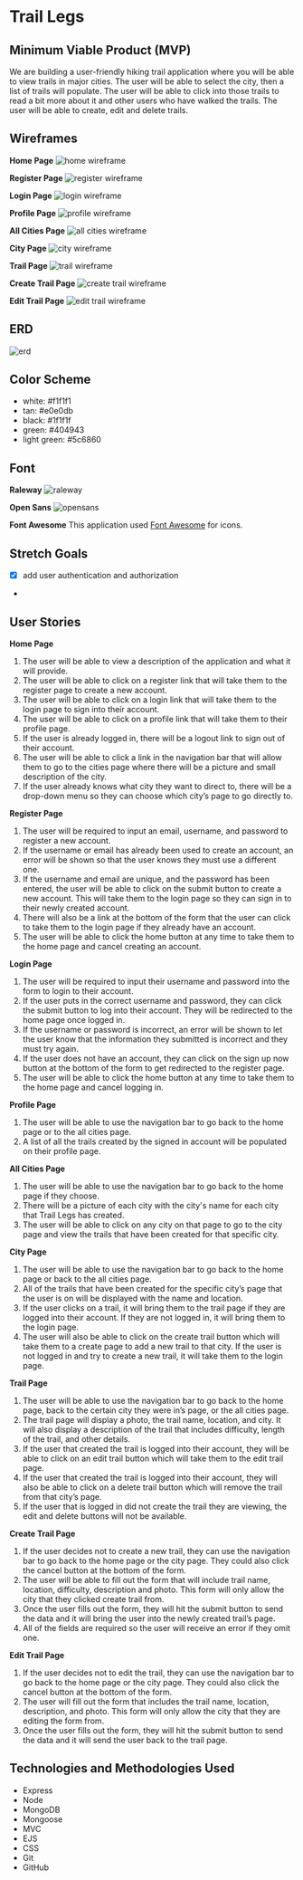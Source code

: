 # Trail Legs

## Minimum Viable Product (MVP)
We are building a user-friendly hiking trail application where you will be able to view trails in major cities. The user will be able to select the city, then a list of trails will populate. The user will be able to click into those trails to read a bit more about it and other users who have walked the trails. The user will be able to create, edit and delete trails.

## Wireframes
**Home Page**
![home wireframe](./planning/wireframes/home.png)

**Register Page**
![register wireframe](./planning/wireframes/register.png)

**Login Page**
![login wireframe](./planning/wireframes/login.png)

**Profile Page**
![profile wireframe](./planning/wireframes/profile.png)

**All Cities Page**
![all cities wireframe](./planning/wireframes/cities-index.png)

**City Page**
![city wireframe](./planning/wireframes/cities-show.png)

**Trail Page**
![trail wireframe](./planning/wireframes/trails-show.png)

**Create Trail Page**
![create trail wireframe](./planning/wireframes/new.png)

**Edit Trail Page**
![edit trail wireframe](./planning/wireframes/edit.png)

## ERD
![erd](./planning/erd.png)

## Color Scheme
-  white: #f1f1f1
-  tan: #e0e0db
-  black: #1f1f1f
-  green: #404943
-  light green: #5c6860

## Font
**Raleway**
![raleway](./planning/fonts/raleway.png)

**Open Sans**
![opensans](./planning/fonts/open-sans.png)

**Font Awesome**
This application used [Font Awesome](https://fontawesome.com/) for icons.

## Stretch Goals
- [x] add user authentication and authorization
- 

## User Stories
**Home Page**
1.	The user will be able to view a description of the application and what it will provide.
2.  The user will be able to click on a register link that will take them to the register page to create a new account.
3.  The user will be able to click on a login link that will take them to the login page to sign into their account.
4.  The user will be able to click on a profile link that will take them to their profile page.
5.  If the user is already logged in, there will be a logout link to sign out of their account.
6.	The user will be able to click a link in the navigation bar that will allow them to go to the cities page where there will be a picture and small description of the city.
7.	If the user already knows what city they want to direct to, there will be a drop-down menu so they can choose which city’s page to go directly to.

**Register Page**
1.  The user will be required to input an email, username, and password to register a new account.
2.  If the username or email has already been used to create an account, an error will be shown so that the user knows they must use a different one.
3.  If the username and email are unique, and the password has been entered, the user will be able to click on the submit button to create a new account. This will take them to the login page so they can sign in to their newly created account.
4.  There will also be a link at the bottom of the form that the user can click to take them to the login page if they already have an account.
5.  The user will be able to click the home button at any time to take them to the home page and cancel creating an account.

**Login Page**
1.  The user will be required to input their username and password into the form to login to their account.
2.  If the user puts in the correct username and password, they can click the submit button to log into their account. They will be redirected to the home page once logged in.
3.  If the username or password is incorrect, an error will be shown to let the user know that the information they submitted is incorrect and they must try again.
4.  If the user does not have an account, they can click on the sign up now button at the bottom of the form to get redirected to the register page.
5.  The user will be able to click the home button at any time to take them to the home page and cancel logging in.

**Profile Page**
1.  The user will be able to use the navigation bar to go back to the home page or to the all cities page.
2.  A list of all the trails created by the signed in account will be populated on their profile page.

**All Cities Page**
1.	The user will be able to use the navigation bar to go back to the home page if they choose.
2.	There will be a picture of each city with the city's name for each city that Trail Legs has created.
3.	The user will be able to click on any city on that page to go to the city page and view the trails that have been created for that specific city.

**City Page**
1.	The user will be able to use the navigation bar to go back to the home page or back to the all cities page.
2.	All of the trails that have been created for the specific city’s page that the user is on will be displayed with the name and location.
3.	If the user clicks on a trail, it will bring them to the trail page if they are logged into their account. If they are not logged in, it will bring them to the login page.
4.	The user will also be able to click on the create trail button which will take them to a create page to add a new trail to that city. If the user is not logged in and try to create a new trail, it will take them to the login page.

**Trail Page**
1.	The user will be able to use the navigation bar to go back to the home page, back to the certain city they were in’s page, or the all cities page.
2.	The trail page will display a photo, the trail name, location, and city. It will also display a description of the trail that includes difficulty, length of the trail, and other details.
3.	If the user that created the trail is logged into their account, they will be able to click on an edit trail button which will take them to the edit trail page.
4.	If the user that created the trail is logged into their account, they will also be able to click on a delete trail button which will remove the trail from that city’s page.
5.  If the user that is logged in did not create the trail they are viewing, the edit and delete buttons will not be available.

**Create Trail Page**
1.	If the user decides not to create a new trail, they can use the navigation bar to go back to the home page or the city page. They could also click the cancel button at the bottom of the form.
2.	The user will be able to fill out the form that will include trail name, location, difficulty, description and photo. This form will only allow the city that they clicked create trail from.
3.	Once the user fills out the form, they will hit the submit button to send the data and it will bring the user into the newly created trail’s page.
4.  All of the fields are required so the user will receive an error if they omit one.

**Edit Trail Page**
1.	If the user decides not to edit the trail, they can use the navigation bar to go back to the home page or the city page. They could also click the cancel button at the bottom of the form.
2.	The user will fill out the form that includes the trail name, location, description, and photo. This form will only allow the city that they are editing the form from.
3.	Once the user fills out the form, they will hit the submit button to send the data and it will send the user back to the trail page.

## Technologies and Methodologies Used
-  Express
-  Node
-  MongoDB
-  Mongoose
-  MVC
-  EJS
-  CSS
-  Git
-  GitHub